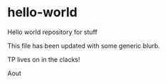 # hello-world
Hello world repository for stuff

This file has been updated with some generic blurb.

TP lives on in the clacks!

Aout
